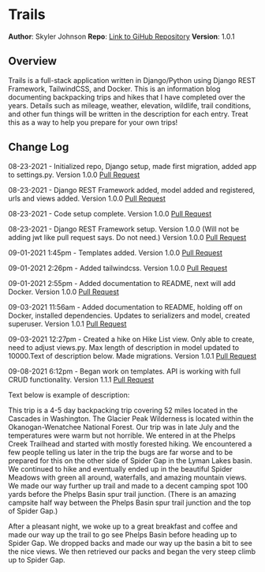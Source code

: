 # Trails

**Author**: Skyler Johnson
**Repo**: [Link to GiHub Repository](https://github.com/SkylerJohnson102020/trails)
**Version**: 1.0.1

## Overview

Trails is a full-stack application written in Django/Python using Django REST Framework, TailwindCSS, and Docker. This is an information blog documenting backpacking trips and hikes that I have completed over the years. Details such as mileage, weather, elevation, wildlife, trail conditions, and other fun things will be written in the description for each entry. Treat this as a way to help you prepare for your own trips!

## Change Log

08-23-2021 - Initialized repo, Django setup, made first migration, added app to settings.py. Version 1.0.0 [Pull Request](https://github.com/SkylerJohnson102020/trails/commit/a1060a123f1dfd136e319e94b2b4308e566b69ae)

08-23-2021 - Django REST Framework added, model added and registered, urls and views added. Version 1.0.0 [Pull Request](https://github.com/SkylerJohnson102020/trails/commit/2ac9a652e493c1273f1a7f569f5f4de16d2c532d)

08-23-2021 - Code setup complete. Version 1.0.0 [Pull Request](https://github.com/SkylerJohnson102020/trails/commit/8d145f0664bc3542c8eb08972300f83fdcef70d0)

08-23-2021 - Django REST Framework setup. Version 1.0.0 (Will not be adding jwt like pull request says. Do not need.) Version 1.0.0 [Pull Request](https://github.com/SkylerJohnson102020/trails/commits/main)

09-01-2021 1:45pm - Templates added. Version 1.0.0 [Pull Request](https://github.com/SkylerJohnson102020/trails/commit/293f3d96b40212c24144d004328413ffad78ef13)

09-01-2021 2:26pm - Added tailwindcss. Version 1.0.0 [Pull Request](https://github.com/SkylerJohnson102020/trails/commit/bca6c6c7a4121510b5ccea62cd408c8772ab4937)

09-01-2021 2:55pm - Added documentation to README, next will add Docker. Version 1.0.0 [Pull Request](https://github.com/SkylerJohnson102020/trails/commit/bca6c6c7a4121510b5ccea62cd408c8772ab4937)

09-03-2021 11:56am - Added documentation to README, holding off on Docker, installed dependencies. Updates to serializers and model, created superuser. Version 1.0.1 [Pull Request](https://github.com/SkylerJohnson102020/trails/commit/9d1b324eab83e666e986bd97915c3224b179809e)

09-03-2021 12:27pm - Created a hike on Hike List view. Only able to create, need to adjust views.py. Max length of description in model updated to 10000.Text of description below. Made migrations. Version 1.0.1 [Pull Request](https://github.com/SkylerJohnson102020/trails/commit/a63c4cfe896acbbe81554d73f1419ddc25d2152b)

09-08-2021 6:12pm - Began work on templates. API is working with full CRUD functionality. Version 1.1.1 [Pull Request]()


Text below is example of description:

This trip is a 4-5 day backpacking trip covering 52 miles located in the Cascades in Washington. The Glacier Peak Wilderness is located within the Okanogan-Wenatchee National Forest. Our trip was in late July and the temperatures were warm but not horrible. We entered in at the Phelps Creek Trailhead and started with mostly forested hiking. We encountered a few people telling us later in the trip the bugs are far worse and to be prepared for this on the other side of Spider Gap in the Lyman Lakes basin. We continued to hike and eventually ended up in the beautiful Spider Meadows with green all around, waterfalls, and amazing mountain views. We made our way further up trail and made to a decent camping spot 100 yards before the Phelps Basin spur trail junction. (There is an amazing campsite half way between the Phelps Basin spur trail junction and the top of Spider Gap.) 

After a pleasant night, we woke up to a great breakfast and coffee and made our way up the trail to go see Phelps Basin before heading up to Spider Gap. We dropped backs and made our way up the basin a bit to see the nice views. We then retrieved our packs and began the very steep climb up to Spider Gap.

